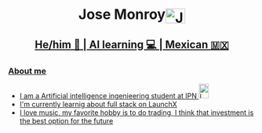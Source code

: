 <h1 align="center">Jose Monroy<a href="https://www.instagram.com/jose._.monroy/" target="blank"><img align="center" src="https://raw.githubusercontent.com/rahuldkjain/github-profile-readme-generator/master/src/images/icons/Social/instagram.svg" alt="Jose Monroy" height="30" width="40" /> </h1>
  
<h2 align="center"> He/him 🙂 | AI learning 💻 | Mexican 🇲🇽 </h2>

  <h3>About me </h3>
  <ul>
    <li>I am a Artificial intelligence ingenieering student at IPN <img align=" left" src="https://seeklogo.com/images/I/IPN-logo-BB9124D61B-seeklogo.com.png" alt="Logo IPN" height ="30" width ="20"/></li>
    <li>I'm currently learnig about full stack on LaunchX</li>
    <li>I love music, my favorite hobby is to do trading, I think that investment is the best option for the future</li>
  </ul>
<a href="https://www.linkedin.com/in/Jose-Luis-Monroy-F/"><img align="left" src="https://img.shields.io/badge/-JoseMonroy-blue?style=flat-square&logo=Linkedin&logoColor=white" alt "JoseMonroy on LinkdedIn"/></a>
<a href="mailto:mnry7999@gmail.com"><img align="left" src="https://img.shields.io/badge/-JoseMonroy-red?style=flat-square&logo=Gmail&logoColor=white" alt "Correo"/></a>
<a href="mailto:jmonroyf1800@alumno.ipn.mx"><img align="left" src="https://img.shields.io/badge/-JoseMonroy-blue?style=flat-square&logo=Gmail&logoColor=white" alt "Correo Institucional"/></a>
